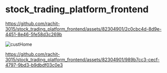 # stock_trading_platform_frontend

https://github.com/rachit-3015/stock_trading_platform_frontend/assets/82304901/2c0cbc4d-8d9e-4451-8e46-5fe58d3c269b

![custHome](https://github.com/rachit-3015/stock_trading_platform_frontend/assets/82304901/71791ca4-4fb4-4f3c-bb32-5a304b3ceeab)


https://github.com/rachit-3015/stock_trading_platform_frontend/assets/82304901/989b7cc3-cecf-4797-9bd3-b9dbdf03c0e3

